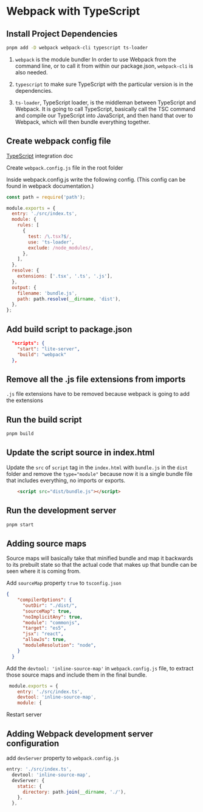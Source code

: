 # Webpack with TypeScript

## Install Project Dependencies

```bash
pnpm add -D webpack webpack-cli typescript ts-loader
```

1. `webpack` is the module bundler
In order to use Webpack from the command line, or to call it from within our package.json, `webpack-cli` is also needed.

2. `typescript` to make sure TypeScript with the particular version is in the dependencies.

3. `ts-loader`, TypeScript loader, is the middleman between TypeScript and Webpack.
It is going to call TypeScript, basically call the TSC command and compile our TypeScript into JavaScript, and then hand that over to Webpack, which will then bundle everything together.

## Create webpack config file

[TypeScript](https://webpack.js.org/guides/typescript/) integration doc

Create `webpack.config.js` file in the root folder

Inside webpack.config.js write the following config. (This config can be found in webpack documentation.)

```javascript
const path = require('path');

module.exports = {
  entry: './src/index.ts',
  module: {
    rules: [
      {
        test: /\.tsx?$/,
        use: 'ts-loader',
        exclude: /node_modules/,
      },
    ],
  },
  resolve: {
    extensions: ['.tsx', '.ts', '.js'],
  },
  output: {
    filename: 'bundle.js',
    path: path.resolve(__dirname, 'dist'),
  },
};
```

## Add build script to package.json

```JSON
  "scripts": {
    "start": "lite-server",
    "build": "webpack"
  },
```

## Remove all the .js file extensions from imports

`.js` file extensions have to be removed because webpack is going to add the extensions

## Run the build script

```bash
pnpm build
```

## Update the script source in index.html

Update the `src` of `script` tag in the `index.html` with `bundle.js` in the `dist` folder and remove the `type="module"` because now it is a single bundle file that includes everything, no imports or exports.

```html
    <script src="dist/bundle.js"></script>
```

## Run the development server

```bash
pnpm start
```

## Adding source maps

Source maps will basically take that minified bundle and map it backwards to its prebuilt state so that the actual code that makes up that bundle can be seen where it is coming from.

Add `sourceMap` property `true` to `tsconfig.json`

```JSON
{
    "compilerOptions": {
      "outDir": "./dist/",
      "sourceMap": true,
      "noImplicitAny": true,
      "module": "commonjs",
      "target": "es5",
      "jsx": "react",
      "allowJs": true,
      "moduleResolution": "node",
    }
  }
```

Add the `devtool: 'inline-source-map'` in `webpack.config.js` file, to extract those source maps and include them in the final bundle.

```javascript
 module.exports = {
    entry: './src/index.ts',
    devtool: 'inline-source-map',
    module: {
```

Restart server

## Adding Webpack development server configuration

add `devServer` property to `webpack.config.js`

```javascript
entry: './src/index.ts',
  devtool: 'inline-source-map',
  devServer: {
    static: {
      directory: path.join(__dirname, './'),
    },
  },
```
